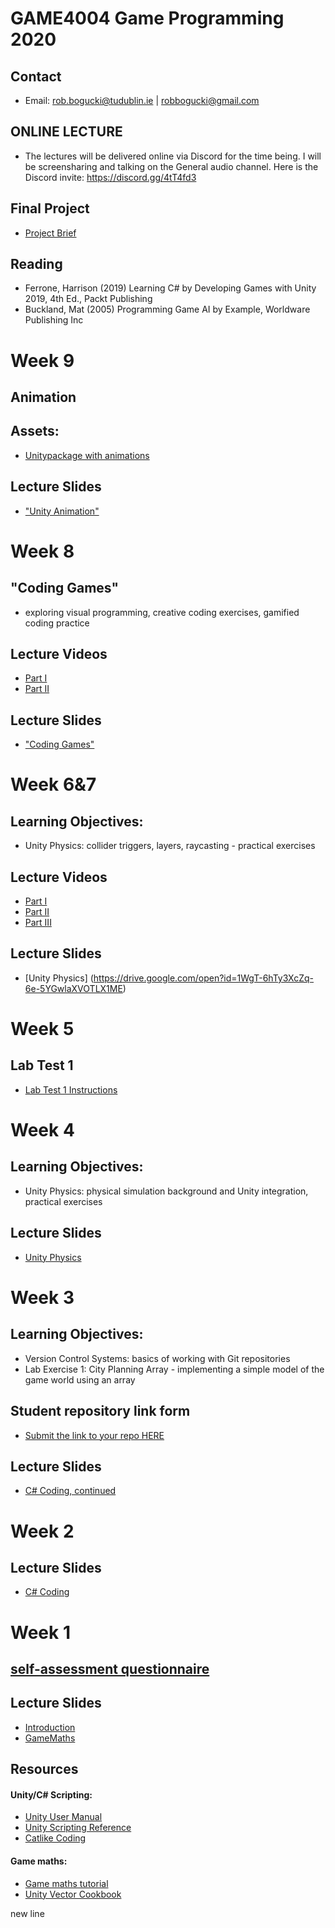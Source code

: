 # GAME4004 Game Programming 2020

## Contact
* Email:  rob.bogucki@tudublin.ie | robbogucki@gmail.com

## ONLINE LECTURE
- The lectures will be delivered online via Discord for the time being. 
  I will be screensharing and talking on the General audio channel.
  Here is the Discord invite:
  https://discord.gg/4tT4fd3

## Final Project
- [Project Brief](https://drive.google.com/open?id=1-92K9HQPE5HhxVSYHcNwUxniUWW5Kp6v)

## Reading
- Ferrone, Harrison (2019) Learning C# by Developing Games with Unity 2019, 4th Ed., Packt Publishing
- Buckland, Mat (2005) Programming Game AI by Example, Worldware Publishing Inc

# Week 9

## Animation

## Assets:
- [Unitypackage with animations](https://drive.google.com/open?id=1iv6Pa4IT1ZcN2vzWdWCvgVj-gN9F4oAS)

## Lecture Slides
- ["Unity Animation"](https://drive.google.com/open?id=11j5H9jAJdaaHBKwBrDGnrXvBCBANhcMi)

# Week 8

## "Coding Games"
- exploring visual programming, creative coding exercises, gamified coding practice

## Lecture Videos
- [Part I](https://youtu.be/ja8l6GVwfUY)
- [Part II](https://youtu.be/tA0doB6k6UQ)

## Lecture Slides
- ["Coding Games"](https://drive.google.com/open?id=12bGKJLamEpAZR2CvHKw-oZ5GalLItyxh)

# Week 6&7

## Learning Objectives:
- Unity Physics: collider triggers, layers, raycasting - practical exercises

## Lecture Videos
- [Part I](https://youtu.be/Ih59Fh7WINU)
- [Part II](https://youtu.be/HdaRaT4BngY)
- [Part III](https://youtu.be/UAmmfmu5O3I)

## Lecture Slides
- [Unity Physics] (https://drive.google.com/open?id=1WgT-6hTy3XcZq-6e-5YGwlaXVOTLX1ME)

# Week 5

## Lab Test 1
- [Lab Test 1 Instructions](https://drive.google.com/open?id=10Cgt8cV8bWQmL1Q4U3bD57fqptC7sCdM)

# Week 4

## Learning Objectives:
- Unity Physics: physical simulation background and Unity integration, practical exercises

## Lecture Slides
- [Unity Physics](https://drive.google.com/open?id=1CrxJkq7mO8-b-FKa--sDuktkHo1QUa3x)

# Week 3

## Learning Objectives:
- Version Control Systems: basics of working with Git repositories
- Lab Exercise 1: City Planning Array - implementing a simple model of the game world using an array

## Student repository link form
- [Submit the link to your repo HERE](https://drive.google.com/open?id=1XjQ5ut3evGgwwg528B9CJNHgi-e-05EaEeKaRCTwpLY)


## Lecture Slides
- [C# Coding, continued](https://drive.google.com/open?id=1-3ueNrac3XlEsBq3xUJjgmG7IMT06Ttg)

# Week 2

## Lecture Slides
- [C# Coding](https://drive.google.com/open?id=19PFJkHyWhAzkXUEe6IVDSrhuJYExm7Ur)

# Week 1

## [self-assessment questionnaire](https://drive.google.com/open?id=1Tpq0NbsXnR5C7bDcwp10KqDHpaLWwIIgKjQZv1qRPJA)

## Lecture Slides
- [Introduction](https://drive.google.com/open?id=1XZ4OXAfMs2JUUHd49vZSHoGjktD6S0J1)
- [GameMaths](https://drive.google.com/open?id=1eWRX2c-PITg9dbVNQNHNUo8HuD2SjLEQ)

## Resources

#### Unity/C# Scripting:
- [Unity User Manual](https://docs.unity3d.com/Manual/index.html)
- [Unity Scripting Reference](https://docs.unity3d.com/ScriptReference/index.html)
- [Catlike Coding](https://catlikecoding.com/unity/tutorials/)

#### Game maths:
- [Game maths tutorial](http://www.wildbunny.co.uk/blog/vector-maths-a-primer-for-games-programmers/)
- [Unity Vector Cookbook](https://docs.unity3d.com/Manual/VectorCookbook.html)

new line
